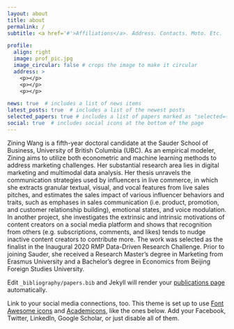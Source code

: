 ```yaml
---
layout: about
title: about
permalink: /
subtitle: <a href='#'>Affiliations</a>. Address. Contacts. Moto. Etc.

profile:
  align: right
  image: prof_pic.jpg
  image_circular: false # crops the image to make it circular
  address: >
    <p></p>
    <p></p>
    <p></p>

news: true  # includes a list of news items
latest_posts: true  # includes a list of the newest posts
selected_papers: true # includes a list of papers marked as "selected={true}"
social: true  # includes social icons at the bottom of the page
---
```

Zining Wang is a fifth-year doctoral candidate at the Sauder School of Business, University of British Columbia (UBC). As an empirical modeler, Zining aims to utilize both econometric and machine learning methods to address marketing challenges. Her substantial research area lies in digital marketing and multimodal data analysis. Her thesis unravels the communication strategies used by influencers in live commerce, in which she extracts granular textual, visual, and vocal features from live sales pitches, and estimates the sales impact of various influencer behaviors and traits, such as emphases in sales communication (i.e. product, promotion, and customer relationship building), emotional states, and voice modulation. In another project, she investigates the extrinsic and intrinsic motivations of content creators on a social media platform and shows that recognition from others (e.g. subscriptions, comments, and likes) tends to nudge inactive content creators to contribute more. The work was selected as the finalist in the Inaugural 2020 RMP Data-Driven Research Challenge. Prior to joining Sauder, she received a Research Master’s degree in Marketing from Erasmus University and a Bachelor’s degree in Economics from Beijing Foreign Studies University.


 Edit `_bibliography/papers.bib` and Jekyll will render your [publications page](/al-folio/publications/) automatically.

Link to your social media connections, too. This theme is set up to use [Font Awesome icons](http://fortawesome.github.io/Font-Awesome/) and [Academicons](https://jpswalsh.github.io/academicons/), like the ones below. Add your Facebook, Twitter, LinkedIn, Google Scholar, or just disable all of them.
